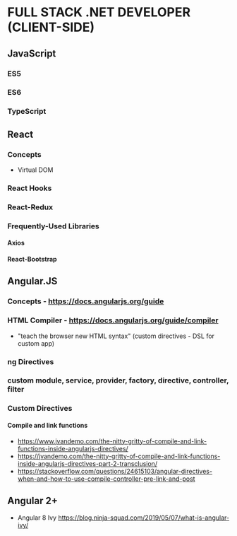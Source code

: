 
# FULL STACK .NET DEVELOPER (CLIENT-SIDE)

## JavaScript
### ES5
### ES6
### TypeScript


## React
### Concepts
- Virtual DOM
### React Hooks
### React-Redux
### Frequently-Used Libraries
#### Axios
#### React-Bootstrap

## Angular.JS
### Concepts - https://docs.angularjs.org/guide
### HTML Compiler - https://docs.angularjs.org/guide/compiler
- "teach the browser new HTML syntax" (custom directives - DSL for custom app)

### ng Directives
### custom module, service, provider, factory, directive, controller, filter

### Custom Directives
#### Compile and link functions
- https://www.jvandemo.com/the-nitty-gritty-of-compile-and-link-functions-inside-angularjs-directives/
- https://jvandemo.com/the-nitty-gritty-of-compile-and-link-functions-inside-angularjs-directives-part-2-transclusion/
- https://stackoverflow.com/questions/24615103/angular-directives-when-and-how-to-use-compile-controller-pre-link-and-post

## Angular 2+
- Angular 8 Ivy https://blog.ninja-squad.com/2019/05/07/what-is-angular-ivy/
